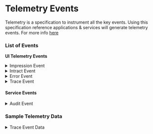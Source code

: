 # Telemetry Events

Telemetry is a specification to instrument all the key events. Using this specification reference applications & services will generate telemetry events. For more info [here](https://telemetry.sunbird.org)

### List of Events <a href="#list-of-events" id="list-of-events"></a>

**UI Telemetry  Events**

<details>

<summary>Impression Event</summary>

```
"edata": {
    "type": "view",
    "pageid": "discussion-category",
    "uri": "/discussion-forum?categories=%7B%22result%22:%5B57%5D%7D&userName=cctn1350",
    "duration": 0.368
  }
```



</details>

<details>

<summary>Intract Event</summary>

```
"edata": {
    "id": "d.route",
    "type": "CLICK",
    "pageid": "discussion-home"
  }
```



</details>

<details>

<summary>Error Event</summary>

```
"edata": {
    "err": 400,
    "errtype": "DMW_FGCRT09",
    "requestid": "5f36c090-2eee-11eb-80ed-6bb70096c082",
    "errmsg": "Generalization of api failed"
  }
```



</details>

<details>

<summary>Trace Event</summary>

```
"edata": {
    "type": "api_call",
    "level": "TRACE",
    "message": "{\"title\":\"API Log\",\"url\":\"/discussion/tags\"}",
    "params": "[{\"title\":\"discussion-middleware\"},{\"category\":\"ENTRY LOG\"},{\"url\":\"/discussion/tags\"},{\"duration\":null},{\"status\":\"200\"},{\"protocol\":\"https\"},{\"method\":\"GET\"},{},{},{\"size\":15}]"
  }
```



</details>

#### &#x20;Service Events

<details>

<summary>Audit Event</summary>

```
{
  "eid": "AUDIT",
  "ets": "2022-01-04 03:23:26:681+0000",
  "ver": "1.0",
  "mid": "c86d6e107c3ac5d876e03619f2251552",
  "actor": {
    "id": "public",
    "type": "User"
  },
  "context": {
    "channel": "01269878797503692810",
    "pdata": {
      "id": "discussion-middleware",
      "pid": "staging.sunbird.portal",
      "ver": "4.6.0"
    },
    "env": "discussion-forum",
    "cdata": [],
    "rollup": {
      "l1": "01269878797503692810"
    }
  },
  "object": {},
  "edata": {
    "type": "downvote",
    "props": [
      "delta",
      "_uid"
    ]
  }
}
```

</details>

### Sample Telemetry Data

<details>

<summary>Trace Event Data</summary>

```
{
  "eid": "LOG",
  "ets": 1633931801927,
  "ver": "3.0",
  "mid": "LOG:ef8d3d0f662dbc5516b54abb98acd3ff",
  "actor": {
    "id": "anonymous",
    "type": "user"
  },
  "context": {
    "channel": "in.ekstep",
    "pdata": {
      "id": "discussion-middleware",
      "pid": "dev.sunbird.portal",
      "ver": "1.0.0"
    },
    "env": "discussion-middleware",
    "sid": "0ebkLX6MhVjhTsjJtoFaFhl5nZiPOnp2",
    "did": "1726023c0f4e4f17b2c956c412fd5859",
    "cdata": [],
    "rollup": {}
  },
  "object": {},
  "tags": [],
  "edata": {
    "type": "api_call",
    "level": "TRACE",
    "message": "{\"title\":\"API Log\",\"url\":\"/discussion/tags\"}",
    "params": "[{\"title\":\"discussion-middleware\"},{\"category\":\"ENTRY LOG\"},{\"url\":\"/discussion/tags\"},{\"duration\":null},{\"status\":\"200\"},{\"protocol\":\"https\"},{\"method\":\"GET\"},{},{},{\"size\":15}]"
  }
}
```

</details>

